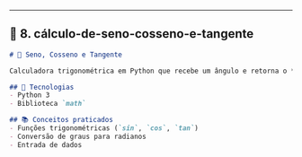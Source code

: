 ---

## 📂 **8. cálculo-de-seno-cosseno-e-tangente**
```markdown
# 📐 Seno, Cosseno e Tangente

Calculadora trigonométrica em Python que recebe um ângulo e retorna o **seno, cosseno e tangente**.

## 🚀 Tecnologias
- Python 3
- Biblioteca `math`

## 📚 Conceitos praticados
- Funções trigonométricas (`sin`, `cos`, `tan`)
- Conversão de graus para radianos
- Entrada de dados


